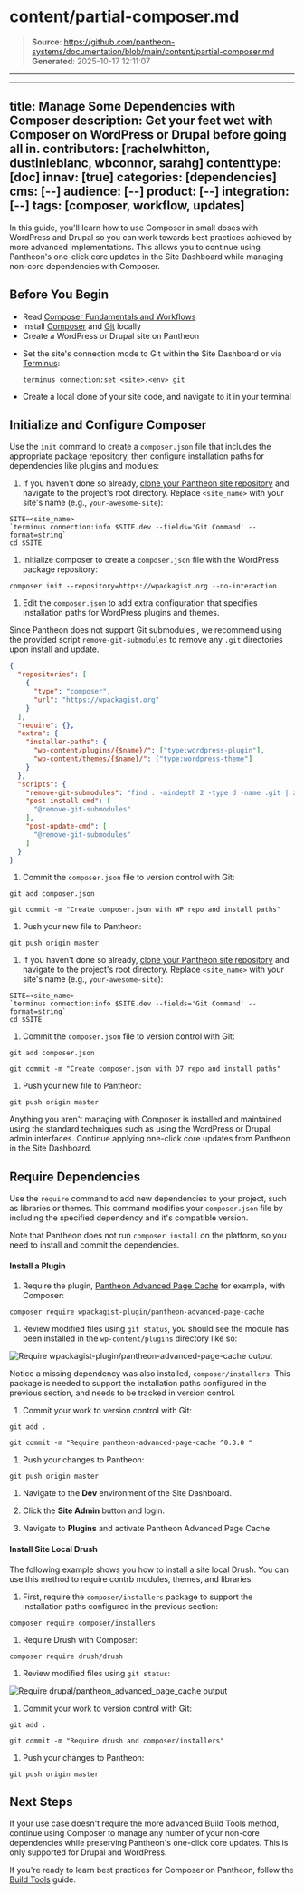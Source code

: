 # content/partial-composer.md

> **Source**: https://github.com/pantheon-systems/documentation/blob/main/content/partial-composer.md
> **Generated**: 2025-10-17 12:11:07

---

---
title: Manage Some Dependencies with Composer
description: Get your feet wet with Composer on WordPress or Drupal  before going all in.
contributors: [rachelwhitton, dustinleblanc, wbconnor, sarahg]
contenttype: [doc]
innav: [true]
categories: [dependencies]
cms: [--]
audience: [--]
product: [--]
integration: [--]
tags: [composer, workflow, updates]
---
In this guide, you'll learn how to use Composer in small doses with WordPress and Drupal so you can work towards best practices achieved by more advanced implementations. This allows you to continue using Pantheon's one-click core updates in the Site Dashboard while managing non-core dependencies with Composer.

## Before You Begin

- Read [Composer Fundamentals and Workflows](/guides/composer)
- Install [Composer](https://getcomposer.org/doc/00-intro.md#installation-linux-unix-osx) and [Git](https://git-scm.com/downloads) locally
- Create a WordPress or Drupal site on Pantheon

<Partial file="notes/partial-composer-adoption-warning.md" />

- Set the site's connection mode to Git within the Site Dashboard or via [Terminus](/terminus):

  ```bash{promptUser: user}
  terminus connection:set <site>.<env> git
  ```

- Create a local clone of your site code, and navigate to it in your terminal

## Initialize and Configure Composer

Use the `init` command to create a `composer.json` file that includes the appropriate package repository, then configure installation paths for dependencies like plugins and modules:

<TabList>

<Tab title="WordPress" id="wp-init" active={true}>

1. If you haven't done so already, [clone your Pantheon site repository](/guides/git/git-config#clone-your-site-codebase) and navigate to the project's root directory. Replace `<site_name>` with your site's name (e.g., `your-awesome-site`):

  ```bash{promptUser: user}
  SITE=<site_name>
  `terminus connection:info $SITE.dev --fields='Git Command' --format=string`
  cd $SITE
  ```

1. Initialize composer to create a `composer.json` file with the WordPress package repository:

  ```bash{promptUser: user}
  composer init --repository=https://wpackagist.org --no-interaction
  ```

1. Edit the `composer.json` to add extra configuration that specifies installation paths for WordPress plugins and themes.

  <Alert title="Note" type="info">

  Since Pantheon does not support Git submodules <Popover title="Git submodules" content="Some Composer packages are added as Git submodules, which place a Git repository within a subdirectory of your site’s repository." />, we recommend using the provided script `remove-git-submodules` to remove any `.git` directories upon install and update.

  </Alert>

  ```json:title=composer.json
  {
    "repositories": [
      {
        "type": "composer",
        "url": "https://wpackagist.org"
      }
    ],
    "require": {},
    "extra": {
      "installer-paths": {
        "wp-content/plugins/{$name}/": ["type:wordpress-plugin"],
        "wp-content/themes/{$name}/": ["type:wordpress-theme"]
      }
    },
    "scripts": {
      "remove-git-submodules": "find . -mindepth 2 -type d -name .git | xargs rm -rf",
      "post-install-cmd": [
        "@remove-git-submodules"
      ],
      "post-update-cmd": [
        "@remove-git-submodules"
      ]
    }
  }
  ```

1. Commit the `composer.json` file to version control with Git:

  ```bash{promptUser: user}
  git add composer.json
  ```

  ```bash{promptUser: user}
  git commit -m "Create composer.json with WP repo and install paths"
  ```

1. Push your new file to Pantheon:

  ```bash{promptUser: user}
  git push origin master
  ```

</Tab>

<Tab title="Drupal" id="d7-init">

1. If you haven't done so already, [clone your Pantheon site repository](/guides/git/git-config#clone-your-site-codebase) and navigate to the project's root directory. Replace `<site_name>` with your site's name (e.g., `your-awesome-site`):

  ```bash{promptUser: user}
  SITE=<site_name>
  `terminus connection:info $SITE.dev --fields='Git Command' --format=string`
  cd $SITE
  ```
<Partial file="d7-composer-init.md" />

1. Commit the `composer.json` file to version control with Git:

  ```bash{promptUser: user}
  git add composer.json
  ```

  ```bash{promptUser: user}
  git commit -m "Create composer.json with D7 repo and install paths"
  ```

1. Push your new file to Pantheon:

  ```bash{promptUser: user}
  git push origin master
  ```

</Tab>

</TabList>

Anything you aren't managing with Composer is installed and maintained using the standard techniques such as using the WordPress or Drupal admin interfaces. Continue applying one-click core updates from Pantheon in the Site Dashboard.

## Require Dependencies

Use the `require` command to add new dependencies to your project, such as libraries or themes. This command modifies your `composer.json` file by including the specified dependency and it's compatible version.

Note that Pantheon does not run `composer install` on the platform, so you need to install and commit the dependencies.

<TabList>

<Tab title="WordPress" id="wp-require-papc-id" active={true}>

#### Install a Plugin

1. Require the plugin, [Pantheon Advanced Page Cache](https://wordpress.org/plugins/pantheon-advanced-page-cache/) for example, with Composer:

  ```bash{promptUser: user}
  composer require wpackagist-plugin/pantheon-advanced-page-cache
  ```

1. Review modified files using `git status`, you should see the module has been installed in the `wp-content/plugins` directory like so:

  ![Require wpackagist-plugin/pantheon-advanced-page-cache output](../images/guides/partial-composer/require-papc-plugin.png)

  Notice a missing dependency was also installed, `composer/installers`. This package is needed to support the installation paths configured in the previous section, and needs to be tracked in version control.

1. Commit your work to version control with Git:

  ```bash{promptUser: user}
  git add .
  ```

  ```bash{promptUser: user}
  git commit -m "Require pantheon-advanced-page-cache ^0.3.0 "
  ```

1. Push your changes to Pantheon:

  ```bash{promptUser: user}
  git push origin master
  ```

1. Navigate to the **<Icon icon="wrench" /> Dev** environment of the Site Dashboard.

1. Click the  <Icon icon="externalLink" /> **Site Admin** button and login.

1. Navigate to **Plugins** and activate Pantheon Advanced Page Cache.

</Tab>

<Tab title="Drupal" id="d7-require-papc-id">

#### Install Site Local Drush

The following example shows you how to install a site local Drush. You can use this method to require contrb modules, themes, and libraries.

1. First, require the `composer/installers` package to support the installation paths configured in the previous section:

  ```bash{promptUser: user}
  composer require composer/installers
  ```

1. Require Drush with Composer:

  ```bash{promptUser: user}
  composer require drush/drush
  ```

1. Review modified files using `git status`:

  ![Require drupal/pantheon_advanced_page_cache output](../images/guides/partial-composer/require-drush.png)

1. Commit your work to version control with Git:

  ```bash{promptUser: user}
  git add .
  ```

  ```bash{promptUser: user}
  git commit -m "Require drush and composer/installers"
  ```

1. Push your changes to Pantheon:

  ```bash{promptUser: user}
  git push origin master
  ```

</Tab>

</TabList>

## Next Steps

If your use case doesn't require the more advanced Build Tools method, continue using Composer to manage any number of your non-core dependencies while preserving Pantheon's one-click core updates. This is only supported for Drupal and WordPress.

If you're ready to learn best practices for Composer on Pantheon, follow the [Build Tools](/guides/build-tools) guide.
